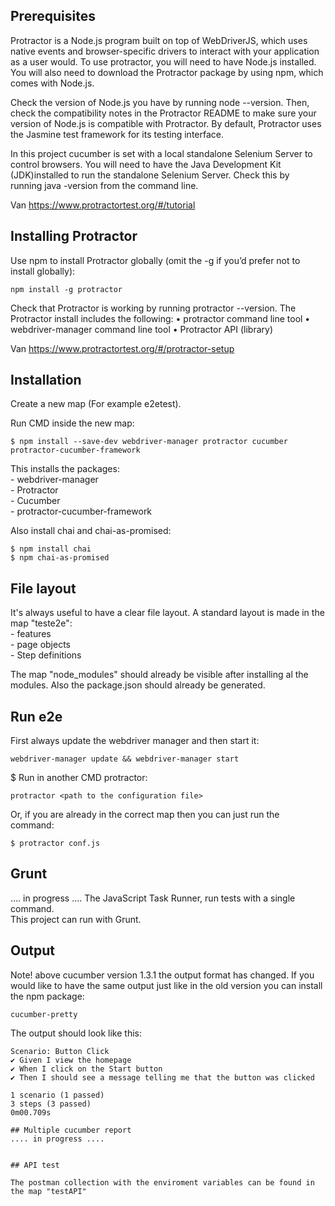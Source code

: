## Prerequisites

Protractor is a Node.js program built on top of WebDriverJS, which uses native events and browser-specific drivers to interact with your application as a user would.
To use protractor, you will need to have Node.js installed.
You will also need to download the Protractor package by using npm, which comes with Node.js.
  
Check the version of Node.js you have by running node --version.
Then, check the compatibility notes in the Protractor README to make sure your version of Node.js is compatible with Protractor.
By default, Protractor uses the Jasmine test framework for its testing interface.
  
In this project cucumber is set with a local standalone Selenium Server to control browsers.
You will need to have the Java Development Kit (JDK)installed to run the standalone Selenium Server. Check this by running java -version from the command line.

Van <https://www.protractortest.org/#/tutorial> 


## Installing Protractor

Use npm to install Protractor globally (omit the -g if you’d prefer not to install globally):
```
npm install -g protractor
```
Check that Protractor is working by running protractor --version.
The Protractor install includes the following:
	• protractor command line tool
	• webdriver-manager command line tool
	• Protractor API (library)

Van <https://www.protractortest.org/#/protractor-setup> 


## Installation

Create a new map (For example e2etest).

Run CMD inside the new map:
```
$ npm install --save-dev webdriver-manager protractor cucumber protractor-cucumber-framework
```
This installs the packages:  
	- webdriver-manager  
	- Protractor  
	- Cucumber  
	- protractor-cucumber-framework  
	
Also install chai and chai-as-promised:
```	
$ npm install chai
$ npm chai-as-promised
```


## File layout

It's always useful to have a clear file layout.
A standard layout is made in the map "teste2e":  
	- features  
	- page objects  
	- Step definitions  

The map "node_modules" should already be visible after installing al the modules.
Also the package.json should already be generated.


## Run e2e

First always update the webdriver manager and then start it:
```
webdriver-manager update && webdriver-manager start
```
$ Run in another CMD protractor:
```
protractor <path to the configuration file>
```  
Or, if you are already in the correct map then you can just run the command:
```
$ protractor conf.js
```	


## Grunt
.... in progress .... The JavaScript Task Runner, run tests with a single command.  
This project can run with Grunt.


## Output

Note! above cucumber version 1.3.1 the output format has changed.
If you would like to have the same output just like in the old version you can install the npm package:
```
cucumber-pretty
```	

The output should look like this:
```
Scenario: Button Click
✔ Given I view the homepage
✔ When I click on the Start button
✔ Then I should see a message telling me that the button was clicked

1 scenario (1 passed)
3 steps (3 passed)
0m00.709s
```

```
## Multiple cucumber report
.... in progress ....


## API test

The postman collection with the enviroment variables can be found in the map "testAPI"
